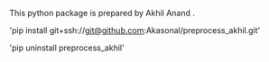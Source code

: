 This python package is prepared by Akhil Anand .


'pip install git+ssh://git@github.com:Akasonal/preprocess_akhil.git'

'pip uninstall preprocess_akhil'